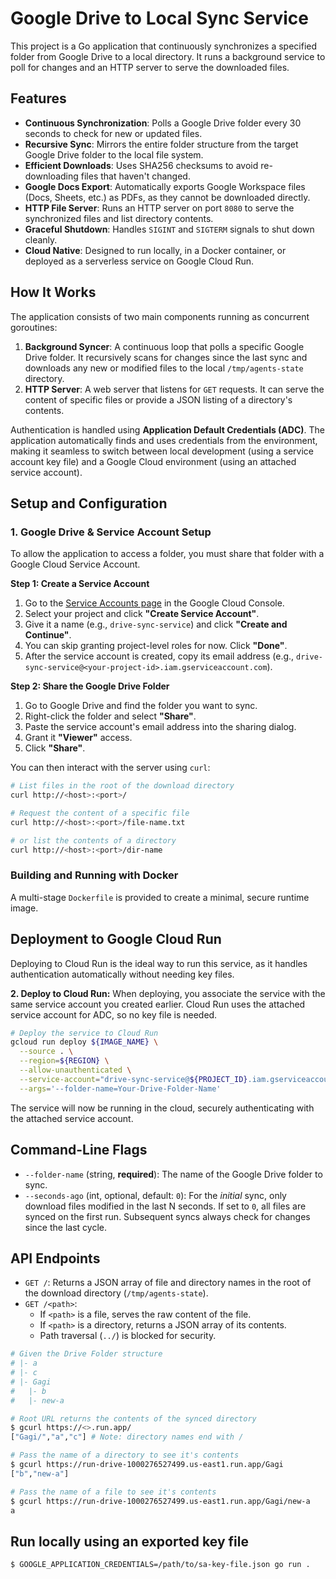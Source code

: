 # Google Drive to Local Sync Service

This project is a Go application that continuously synchronizes a specified folder from Google Drive to a local directory. It runs a background service to poll for changes and an HTTP server to serve the downloaded files.

## Features

- **Continuous Synchronization**: Polls a Google Drive folder every 30 seconds to check for new or updated files.
- **Recursive Sync**: Mirrors the entire folder structure from the target Google Drive folder to the local file system.
- **Efficient Downloads**: Uses SHA256 checksums to avoid re-downloading files that haven't changed.
- **Google Docs Export**: Automatically exports Google Workspace files (Docs, Sheets, etc.) as PDFs, as they cannot be downloaded directly.
- **HTTP File Server**: Runs an HTTP server on port `8080` to serve the synchronized files and list directory contents.
- **Graceful Shutdown**: Handles `SIGINT` and `SIGTERM` signals to shut down cleanly.
- **Cloud Native**: Designed to run locally, in a Docker container, or deployed as a serverless service on Google Cloud Run.

## How It Works

The application consists of two main components running as concurrent goroutines:

1.  **Background Syncer**: A continuous loop that polls a specific Google Drive folder. It recursively scans for changes since the last sync and downloads any new or modified files to the local `/tmp/agents-state` directory.
2.  **HTTP Server**: A web server that listens for `GET` requests. It can serve the content of specific files or provide a JSON listing of a directory's contents.

Authentication is handled using **Application Default Credentials (ADC)**. The application automatically finds and uses credentials from the environment, making it seamless to switch between local development (using a service account key file) and a Google Cloud environment (using an attached service account).

## Setup and Configuration

### 1. Google Drive & Service Account Setup

To allow the application to access a folder, you must share that folder with a Google Cloud Service Account.

**Step 1: Create a Service Account**
1.  Go to the [Service Accounts page](https://console.cloud.google.com/iam-admin/serviceaccounts) in the Google Cloud Console.
2.  Select your project and click **"Create Service Account"**.
3.  Give it a name (e.g., `drive-sync-service`) and click **"Create and Continue"**.
4.  You can skip granting project-level roles for now. Click **"Done"**.
5.  After the service account is created, copy its email address (e.g., `drive-sync-service@<your-project-id>.iam.gserviceaccount.com`).

**Step 2: Share the Google Drive Folder**
1.  Go to Google Drive and find the folder you want to sync.
2.  Right-click the folder and select **"Share"**.
3.  Paste the service account's email address into the sharing dialog.
4.  Grant it **"Viewer"** access.
5.  Click **"Share"**.


You can then interact with the server using `curl`:

```bash
# List files in the root of the download directory
curl http://<host>:<port>/

# Request the content of a specific file
curl http://<host>:<port>/file-name.txt

# or list the contents of a directory
curl http://<host>:<port>/dir-name
```

### Building and Running with Docker

A multi-stage `Dockerfile` is provided to create a minimal, secure runtime image.

## Deployment to Google Cloud Run

Deploying to Cloud Run is the ideal way to run this service, as it handles authentication automatically without needing key files.

**2. Deploy to Cloud Run:**
When deploying, you associate the service with the same service account you created earlier. Cloud Run uses the attached service account for ADC, so no key file is needed.

```bash
# Deploy the service to Cloud Run
gcloud run deploy ${IMAGE_NAME} \
  --source . \
  --region=${REGION} \
  --allow-unauthenticated \
  --service-account="drive-sync-service@${PROJECT_ID}.iam.gserviceaccount.com" \
  --args='--folder-name=Your-Drive-Folder-Name'
```
The service will now be running in the cloud, securely authenticating with the attached service account.

## Command-Line Flags

-   `--folder-name` (string, **required**): The name of the Google Drive folder to sync.
-   `--seconds-ago` (int, optional, default: `0`): For the *initial* sync, only download files modified in the last N seconds. If set to `0`, all files are synced on the first run. Subsequent syncs always check for changes since the last cycle.

## API Endpoints

-   `GET /`: Returns a JSON array of file and directory names in the root of the download directory (`/tmp/agents-state`).
-   `GET /<path>`:
    -   If `<path>` is a file, serves the raw content of the file.
    -   If `<path>` is a directory, returns a JSON array of its contents.
    -   Path traversal (`../`) is blocked for security.

```bash
# Given the Drive Folder structure
# |- a
# |- c
# |- Gagi
#   |- b
#   |- new-a

# Root URL returns the contents of the synced directory
$ gcurl https://<>.run.app/
["Gagi/","a","c"] # Note: directory names end with /

# Pass the name of a directory to see it's contents
$ gcurl https://run-drive-1000276527499.us-east1.run.app/Gagi
["b","new-a"]

# Pass the name of a file to see it's contents
$ gcurl https://run-drive-1000276527499.us-east1.run.app/Gagi/new-a
a
```


## Run locally using an exported key file

```bash
$ GOOGLE_APPLICATION_CREDENTIALS=/path/to/sa-key-file.json go run .
```
